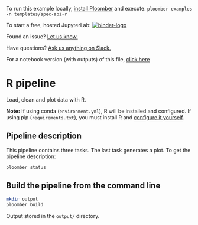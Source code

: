 <!-- start header -->
To run this example locally, [install Ploomber](https://docs.ploomber.io/en/latest/get-started/install.html) and execute: `ploomber examples -n templates/spec-api-r`

To start a free, hosted JupyterLab: [![binder-logo](https://mybinder.org/badge_logo.svg)](https://mybinder.org/v2/gh/ploomber/binder-env/main?urlpath=git-pull%3Frepo%3Dhttps%253A%252F%252Fgithub.com%252Fploomber%252Fprojects%26urlpath%3Dlab%252Ftree%252Fprojects%252Ftemplates/spec-api-r%252FREADME.ipynb%26branch%3Dmaster)

Found an issue? [Let us know.](https://github.com/ploomber/projects/issues/new?title=templates/spec-api-r%20issue)

Have questions? [Ask us anything on Slack.](https://ploomber.io/community/)

For a notebook version (with outputs) of this file, [click here](https://github.com/ploomber/projects/blob/master/templates/spec-api-r/README.ipynb)
<!-- end header -->



# R pipeline

<!-- start description -->
Load, clean and plot data with R.
<!-- end description -->

**Note:** If using conda (`environment.yml`), R will be installed and configured. If using pip (`requirements.txt`), you must install R and [configure it yourself]( https://github.com/IRkernel/IRkernel).


## Pipeline description

This pipeline contains three tasks. The last task generates a plot. To get the
pipeline description:

```bash
ploomber status
```

## Build the pipeline from the command line

```bash
mkdir output
ploomber build
```

Output stored in the ``output/`` directory.